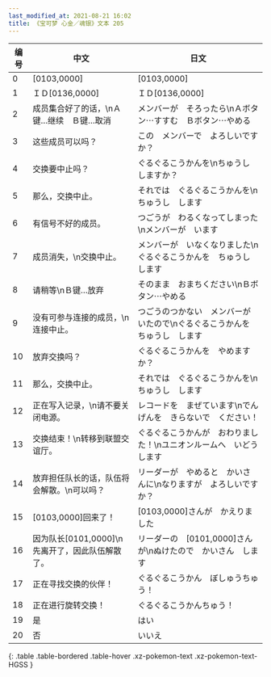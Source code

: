 ```yaml
---
last_modified_at: 2021-08-21 16:02
title: 《宝可梦 心金／魂银》文本 205
---
```

| 编号 | 中文 | 日文 |
| ---- | ---- | ---- |
| 0 | [0103,0000] | [0103,0000] |
| 1 | ＩＤ[0136,0000] | ＩＤ[0136,0000] |
| 2 | 成员集合好了的话，\nＡ键…继续　Ｂ键…取消 | メンバーが　そろったら\nＡボタン⋯すすむ　Ｂボタン⋯やめる |
| 3 | 这些成员可以吗？ | この　メンバーで　よろしいですか？ |
| 4 | 交换要中止吗？ | ぐるぐるこうかんを\nちゅうし　しますか？ |
| 5 | 那么，交换中止。 | それでは　ぐるぐるこうかんを\nちゅうし　します |
| 6 | 有信号不好的成员。 | つごうが　わるくなってしまった\nメンバーが　います |
| 7 | 成员消失，\n交换中止。 | メンバーが　いなくなりました\nぐるぐるこうかんを　ちゅうし　します |
| 8 | 请稍等\nＢ键…放弃 | そのまま　おまちください\nＢボタン⋯やめる |
| 9 | 没有可参与连接的成员，\n连接中止。 | つごうのつかない　メンバーがいたので\nぐるぐるこうかんを　ちゅうし　します |
| 10 | 放弃交换吗？ | ぐるぐるこうかんを　やめますか？ |
| 11 | 那么，交换中止。 | それでは　ぐるぐるこうかんを\nちゅうし　します |
| 12 | 正在写入记录，\n请不要关闭电源。 | レコードを　まぜています\nでんげんを　きらないで　ください！ |
| 13 | 交换结束！\n转移到联盟交谊厅。 | ぐるぐるこうかんが　おわりました！\nユニオンルームへ　いどうします |
| 14 | 放弃担任队长的话，队伍将会解散。\n可以吗？ | リーダーが　やめると　かいさんに\nなりますが　よろしいですか？ |
| 15 | [0103,0000]回来了！ | [0103,0000]さんが　かえりました |
| 16 | 因为队长[0101,0000]\n先离开了，因此队伍解散了。 | リーダーの　[0101,0000]さんが\nぬけたので　かいさん　します |
| 17 | 正在寻找交换的伙伴！ | ぐるぐるこうかん　ぼしゅうちゅう！ |
| 18 | 正在进行旋转交换！ | ぐるぐるこうかんちゅう！ |
| 19 | 是 | はい |
| 20 | 否 | いいえ |
{: .table .table-bordered .table-hover .xz-pokemon-text .xz-pokemon-text-HGSS }